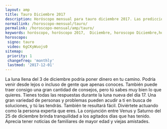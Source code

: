 ```yaml
---
layout: amp
title: Tauro Diciembre 2017 
description: Horóscopo mensual para tauro diciembre 2017. Las predicciones de amor, trabajo, vida personal gratis.
normallink: /horoscopo-mensual/tauro/
permalink: /horoscopo-mensual/amp/tauro/
keywords: horóscopo, horóscopo 2017,  Diciembre, horoscopo Diciembre,horóscopo esperanza gracia, horoscop, horóscopos gratis, horoscopo tauro, horoscopo tauro 2017, Tarot, Astrologia, Zodíaco, tauro, horoscopo gratis, horoscopo del mes 
horoscopo:
 signo: tauro
 video: 6gCKyWuojs0
sitemap:
 priority: 1
 changefreq: 'monthly'
 lastmod: '2017-12-01'
---
```


 La luna llena del 3 de diciembre podría poner dinero en tu camino. Podría venir desde lejos o incluso de gente que apenas conoces. También puede traer consigo una gran cantidad de consejos, pero tú sabes muy bien lo que quieres. Tienes todas las respuestas durante la luna nueva del día 17. Una gran variedad de personas y problemas pueden acudir a ti en busca de soluciones, y tú las tendrás. También te resultará fácil. Diviértete actuando como la persona experta que eres. La conjunción entre Venus y Saturno del 25 de diciembre brinda tranquilidad a los agitados días que has tenido. Aprecia tener noticias de familiares de mayor edad y viejas amistades. 
